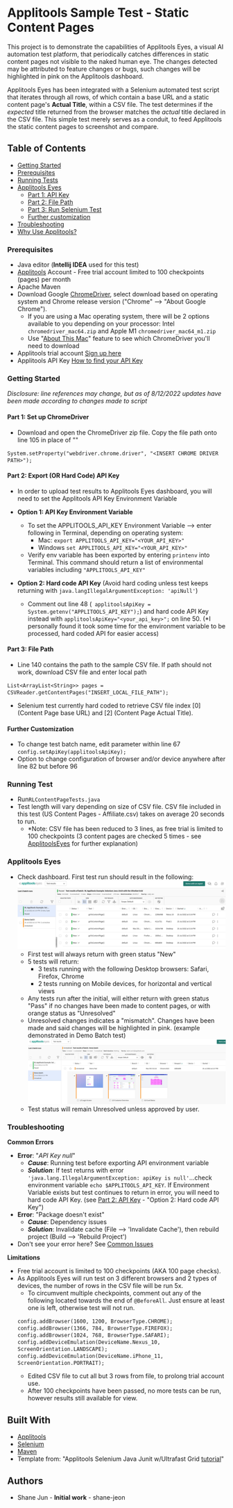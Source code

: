 # Applitools Sample Test - Static Content Pages

This project is to demonstrate the capabilities of Applitools Eyes, a visual AI automation test platform, that periodically catches differences in static content pages not visible to the naked human eye. The changes detected may be attributed to feature changes or bugs, such changes will be highlighted in pink on the Applitools dashboard.

Applitools Eyes has been integrated with a Selenium automated test script that iterates through all rows, of which contain a base URL and a static content page's **Actual Title**, within a CSV file. The test determines if the *expected* title returned from the browser matches the *actual* title declared in the CSV file. This simple test merely serves as a conduit, to feed Applitools the static content pages to screenshot and compare.


## Table of Contents

* [Getting Started](#gettingStarted)
* [Prerequisites](#prerequisites)
* [Running Tests](#runningTests)
* [Applitools Eyes](#applitoolseyes)
  * [Part 1: API Key](#apikey)
  * [Part 2: File Path](#filePath)
  * [Part 3: Run Selenium Test](#selenium)
  * [Further customization](#customization)
* [Troubleshooting](#troubleshooting)
* [Why Use Applitools?](#whyUseApplitools)

### <a name="prerequisites"></a>Prerequisites

- Java editor (**Intellij IDEA** used for this test)
- [Applitools](https://applitools.com/) Account - Free trial account limited to 100 checkpoints (pages) per month
- Apache Maven
- Download Google [ChromeDriver](https://chromedriver.chromium.org/downloads), select download based on operating system and Chrome release version ("Chrome" --> "About Google Chrome").
  - If you are using a Mac operating system, there will be 2 options available to you depending on your processor: Intel ```chromedriver_mac64.zip``` and Apple M1 ```chromedriver_mac64_m1.zip```
  - Use "[About This Mac](https://www.howtogeek.com/706226/how-to-check-if-your-mac-is-using-an-intel-or-apple-silicon-processor/)" feature to see which ChromeDriver you'll need to download
- Applitools trial account [Sign up here](https://auth.applitools.com/users/register)
- Applitools API Key [How to find your API Key](https://applitools.com/tutorials/getting-started/setting-up-your-environment.html)

### <a name="gettingStarted"></a>Getting Started
 *Disclosure: line references may change, but as of 8/12/2022 updates have been made according to changes made to script*
 
#### <a name="chromeDriver"></a> Part 1: Set up ChromeDriver
- Download and open the ChromeDriver zip file. Copy the file path onto line 105 in place of "*<INSERT CHROME DRIVER PATH>*"
```
System.setProperty("webdriver.chrome.driver", "<INSERT CHROME DRIVER PATH>");
```

#### <a name="apikey"></a>Part 2: Export (OR Hard Code) API Key
- In order to upload test results to Applitools Eyes dashboard, you will need to set the Applitools API Key Environment Variable
- **Option 1: API Key Environment Variable**
  - To set the APPLITOOLS_API_KEY Environment Variable --> enter following in Terminal, depending on operating system:
    - Mac: ```export APPLITOOLS_API_KEY="<YOUR_API_KEY>"```
    - Windows ```set APPLITOOLS_API_KEY="<YOUR_API_KEY>"```
  - Verify env variable has been exported by entering ```printenv``` into Terminal. This command should return a list of environmental variables including ```"APPLITOOLS_API_KEY"```
- **Option 2: Hard code API Key** (Avoid hard coding unless test keeps returning with ```java.langIllegalArgumentException: 'apiNull'```)

  - Comment out line 48 (``` applitoolsApiKey = System.getenv("APPLITOOLS_API_KEY");```) and hard code API Key instead with ```applitoolsApiKey="<your_api_key>";``` on line 50. (*I personally found it took some time for the environment variable to be processed, hard coded API for easier access)

#### <a name="filePath"></a>Part 3: File Path
- Line 140 contains the path to the sample CSV file. If path should not work, download CSV file and enter local path
```
List<ArrayList<String>> pages = CSVReader.getContentPages("INSERT_LOCAL_FILE_PATH");
```
- Selenium test currently hard coded to retrieve CSV file index [0] (Content Page base URL) and [2] (Content Page Actual Title).

#### <a name="customization"></a> Further Customization
- To change test batch name, edit parameter within line 67 ```config.setApiKey(applitoolsApiKey);```
- Option to change configuration of browser and/or device anywhere after line 82 but before 96

### <a name="runningTests"></a>Running Test
- Run```RLContentPageTests.java```
- Test length will vary depending on size of CSV file. CSV file included in this test (US Content Pages - Affiliate.csv) takes on average 20 seconds to run.
  - *Note: CSV file has been reduced to 3 lines, as free trial is limited to 100 checkpoints (3 content pages are checked 5 times - see [ApplitoolsEyes](#applitoolsEyes) for further explanation)

### <a name="applitoolsEyes"></a>Applitools Eyes
- Check dashboard. First test run should result in the following:
  ![Applitools First Test](images/applitools_firsttest.png)
  - First test will always return with green status "New"
  - 5 tests will return:
    - 3 tests running with the following Desktop browsers: Safari, Firefox, Chrome
    - 2 tests running on Mobile devices, for horizontal and vertical views
  - Any tests run after the initial, will either return with green status "Pass" if no changes have been made to content pages, or with orange status as "Unresolved"
  - Unresolved changes indicates a "mismatch". Changes have been made and said changes will be highlighted in pink. (example demonstrated in Demo Batch test)
    ![Sample Test DEMO BATCH](images/demo_batch.png)
  - Test status will remain Unresolved unless approved by user.
  

### <a name="troubleshooting"></a>Troubleshooting

**Common Errors**
- **Error**: "*API Key null*"
  - ***Cause***: Running test before exporting API environment variable 
  - ***Solution***: If test returns with error ```'java.lang.IllegalArgumentException: apiKey is null'```...check environment variable ```echo $APPLITOOLS_API_KEY```. If Environment Variable exists but test continues to return in error, you will need to hard code API Key. (see [Part 2: API Key](#apikey) - "Option 2: Hard code API Key")
- **Error**: "Package doesn't exist"
  - ***Cause***: Dependency issues 
  - ***Solution***: Invalidate cache (File --> 'Invalidate Cache'), then rebuild project (Build --> 'Rebuild Project')
- Don't see your error here? See [Common Issues](https://applitools.com/tutorials/getting-started/common-issues.html)

**Limitations**
  - Free trial account is limited to 100 checkpoints (AKA 100 page checks). 
  - As Applitools Eyes will run test on 3 different browsers and 2 types of devices, the number of rows in the CSV file will be run 5x.
    - To circumvent multiple checkpoints, comment out any of the following located towards the end of ```@BeforeAll```. Just ensure at least one is left, otherwise test will not run.
    ```
    config.addBrowser(1600, 1200, BrowserType.CHROME);
    config.addBrowser(1366, 784, BrowserType.FIREFOX);
    config.addBrowser(1024, 768, BrowserType.SAFARI);
    config.addDeviceEmulation(DeviceName.Nexus_10, ScreenOrientation.LANDSCAPE);
    config.addDeviceEmulation(DeviceName.iPhone_11, ScreenOrientation.PORTRAIT);
    ```
    - Edited CSV file to cut all but 3 rows from file, to prolong trial account use. 
    - After 100 checkpoints have been passed, no more tests can be run, however results still available for view.

## Built With
- [Applitools](https://applitools.com/docs/index.html)
- [Selenium](https://www.selenium.dev/documentation/)
- [Maven](https://maven.apache.org/guides/index.html)
- Template from: "Applitools Selenium Java Junit w/Ultrafast Grid [tutorial](https://applitools.com/tutorials/selenium-java-junit-ufg.html)"


## Authors
- Shane Jun - **Initial work** - shane-jeon
